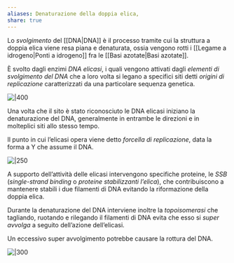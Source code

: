 ```yaml
---
aliases: Denaturazione della doppia elica,
share: true
---
```

Lo *svolgimento* del [[DNA|DNA]] è il processo tramite cui la struttura a doppia elica viene resa piana e denaturata, ossia vengono rotti i [[Legame a idrogeno|Ponti a idrogeno]] fra le [[Basi azotate|Basi azotate]].

È svolto dagli enzimi *DNA elicasi*, i quali vengono attivati dagli *elementi di svolgimento del DNA* che a loro volta si legano a specifici siti detti *origini di replicazione* caratterizzati da una particolare sequenza genetica.

![|400](f5c831256f561bdc9d7d8ab9c7c8aafb_MD5%201.jpg)

Una volta che il sito è stato riconosciuto le DNA elicasi iniziano la denaturazione del DNA, generalmente in entrambe le direzioni e in molteplici siti allo stesso tempo.

Il punto in cui l’elicasi opera viene detto *forcella di replicazione*, data la forma a Y che assume il DNA.

![|250](a79294824d0ff8c414ce2c2bb6f9f5f3_MD5%201.png)

A supporto dell’attività delle elicasi intervengono specifiche proteine, le *SSB* (*single-strand binding* o *proteine stabilizzanti l’elica*), che contribuiscono a mantenere stabili i due filamenti di DNA evitando la riformazione della doppia elica.

Durante la denaturazione del DNA interviene inoltre la *topoisomerasi* che tagliando, ruotando e rilegando il filamenti di DNA evita che esso si *super avvolga* a seguito dell’azione dell’elicasi.

Un eccessivo super avvolgimento potrebbe causare la rottura del DNA.

![|300](37f3146868bc29cb8f8a2a1ae8ec4d7d_MD5%201.png)